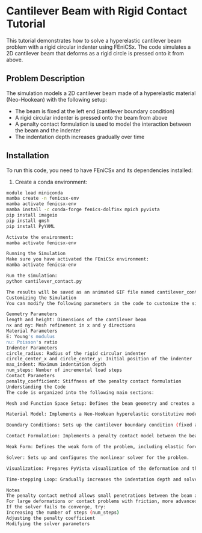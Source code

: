 # Cantilever Beam with Rigid Contact Tutorial

This tutorial demonstrates how to solve a hyperelastic cantilever beam problem with a rigid circular indenter using FEniCSx. The code simulates a 2D cantilever beam that deforms as a rigid circle is pressed onto it from above.

## Problem Description

The simulation models a 2D cantilever beam made of a hyperelastic material (Neo-Hookean) with the following setup:
- The beam is fixed at the left end (cantilever boundary condition)
- A rigid circular indenter is pressed onto the beam from above
- A penalty contact formulation is used to model the interaction between the beam and the indenter
- The indentation depth increases gradually over time

## Installation

To run this code, you need to have FEniCSx and its dependencies installed:

1. Create a conda environment:
```bash
module load miniconda
mamba create -n fenicsx-env
mamba activate fenicsx-env
mamba install -c conda-forge fenics-dolfinx mpich pyvista
pip install imageio
pip install gmsh
pip install PyYAML

Activate the environment:
mamba activate fenicsx-env

Running the Simulation
Make sure you have activated the FEniCSx environment:
mamba activate fenicsx-env

Run the simulation:
python cantilever_contact.py

The results will be saved as an animated GIF file named cantilever_contact.gif in the same directory.
Customizing the Simulation
You can modify the following parameters in the code to customize the simulation:

Geometry Parameters
length and height: Dimensions of the cantilever beam
nx and ny: Mesh refinement in x and y directions
Material Parameters
E: Young's modulus
nu: Poisson's ratio
Indenter Parameters
circle_radius: Radius of the rigid circular indenter
circle_center_x and circle_center_y: Initial position of the indenter
max_indent: Maximum indentation depth
num_steps: Number of incremental load steps
Contact Parameters
penalty_coefficient: Stiffness of the penalty contact formulation
Understanding the Code
The code is organized into the following main sections:

Mesh and Function Space Setup: Defines the beam geometry and creates a finite element function space for the displacement field.

Material Model: Implements a Neo-Hookean hyperelastic constitutive model using the Unified Form Language (UFL).

Boundary Conditions: Sets up the cantilever boundary condition (fixed at the left end).

Contact Formulation: Implements a penalty contact model between the beam and the rigid circular indenter.

Weak Form: Defines the weak form of the problem, including elastic forces, contact forces, and external forces.

Solver: Sets up and configures the nonlinear solver for the problem.

Visualization: Prepares PyVista visualization of the deformation and the indenter.

Time-stepping Loop: Gradually increases the indentation depth and solves the nonlinear problem at each step.

Notes
The penalty contact method allows small penetrations between the beam and the indenter. Increasing the penalty parameter reduces penetration but may make the problem more difficult to solve.
For large deformations or contact problems with friction, more advanced contact formulations may be needed.
If the solver fails to converge, try:
Increasing the number of steps (num_steps)
Adjusting the penalty coefficient
Modifying the solver parameters